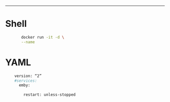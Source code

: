 
[](https://www.duckdns.org/)
		
----

# Shell				
```bash	
	   docker run -it -d \
	   --name 					
```							
# YAML							
```bash							
	version: “2”						
	#services: 						
	  emby:						
	    					
	    restart: unless-stopped						
```							
			
